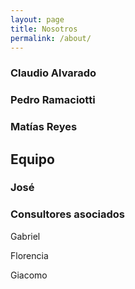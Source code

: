 ```yaml
---
layout: page
title: Nosotros
permalink: /about/
---
```



### Claudio Alvarado

### Pedro Ramaciotti

### Matías Reyes


## Equipo

### José

### Consultores asociados

Gabriel

Florencia 

Giacomo


